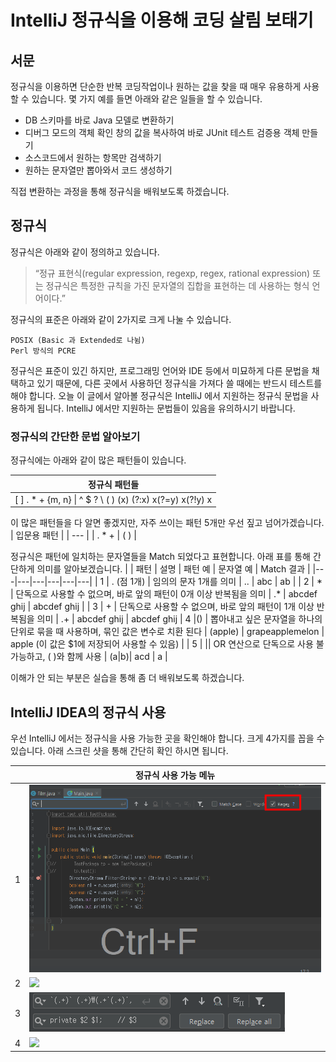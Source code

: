 # IntelliJ 정규식을 이용해 코딩 살림 보태기

## 서문
정규식을 이용하면 단순한 반복 코딩작업이나 원하는 값을 찾을 때 매우 유용하게 사용할 수 있습니다.
몇 가지 예를 들면 아래와 같은 일들을 할 수 있습니다.

- DB 스키마를 바로 Java 모델로 변환하기
- 디버그 모드의 객체 확인 창의 값을 복사하여 바로 JUnit 테스트 검증용 객체 만들기
- 소스코드에서 원하는 항목만 검색하기
- 원하는 문자열만 뽑아와서 코드 생성하기

직접 변환하는 과정을 통해 정규식을 배워보도록 하겠습니다.


## 정규식

정규식은 아래와 같이 정의하고 있습니다.

> “정규 표현식(regular expression, regexp, regex, rational expression) 또는 정규식은 특정한 규칙을 가진 문자열의 집합을 표현하는 데 사용하는 형식 언어이다.”

정규식의 표준은 아래와 같이 2가지로 크게 나눌 수 있습니다.

    POSIX (Basic 과 Extended로 나뉨)
    Perl 방식의 PCRE


정규식은 표준이 있긴 하지만, 프로그래밍 언어와 IDE 등에서 미묘하게 다른 문법을 채택하고 있기 때문에, 다른 곳에서 사용하던 정규식을 가져다 쓸 때에는 반드시 테스트를 해야 합니다. 
오늘 이 글에서 알아볼 정규식은 IntelliJ 에서 지원하는 정규식 문법을 사용하게 됩니다. IntelliJ 에서만 지원하는 문법들이 있음을 유의하시기 바랍니다.


### 정규식의 간단한 문법 알아보기

정규식에는 아래와 같이 많은 패턴들이 있습니다.

| 정규식 패턴들 |
| --- |
| [ ] . * + {m, n} \| ^ $ ? \ ( ) (x) (?:x) x(?=y) x(?!y) x|y {n} [xyz] [^xyz] ...... (많음) |



이 많은 패턴들을 다 알면 좋겠지만, 자주 쓰이는 패턴 5개만 우선 짚고 넘어가겠습니다.
| 입문용 패턴 |
| --- |
| . * + \| ( ) |

정규식은 패턴에 일치하는 문자열들을 Match 되었다고 표현합니다. 아래 표를 통해 간단하게 의미를 알아보겠습니다.
|   | 패턴 | 설명 | 패턴 예 | 문자열 예 | Match 결과 |
|---|---|---|---|---|---|
| 1 | . (점 1개) | 임의의 문자 1개를 의미 | .. | abc | ab |
| 2 | * | 단독으로 사용할 수 없으며, 바로 앞의 패턴이 0개 이상 반복됨을 의미 | .* | abcdef ghij | abcdef ghij |
| 3 | +	| 단독으로 사용할 수 없으며, 바로 앞의 패턴이 1개 이상 반복됨을 의미 | .+ | abcdef ghij | abcdef  ghij
| 4 |() | 뽑아내고 싶은 문자열을 하나의 단위로 묶을 때 사용하며, 묶인 값은 변수로 치환 된다 | (apple) | grapeapplemelon | apple (이 값은 $1에 저장되어 사용할 수 있음) |
| 5 | \||	OR 연산으로 단독으로 사용 불가능하고, ( )와 함께 사용 | (a\|b)| acd | a |

이해가 안 되는 부분은 실습을 통해 좀 더 배워보도록 하겠습니다.

## IntelliJ IDEA의 정규식 사용

우선 IntelliJ 에서는 정규식을 사용 가능한 곳을 확인해야 합니다. 크게 4가지를 꼽을 수 있습니다. 아래 스크린 샷을 통해 간단히 확인 하시면 됩니다.

|   |  정규식 사용 가능 메뉴 |
|---|---|
| 1 | ![](./img/regex/01_find.png) |
| 2 | ![](./img/regex/02_find_proejct.png) |
| 3 | ![](./img/regex/03_replace.png) |
| 4 | ![](./img/regex/04_replace_proejct.png) |
